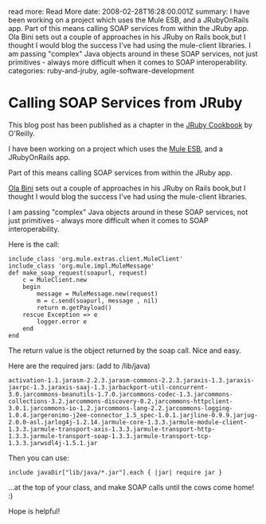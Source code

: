 read more: Read More
date: 2008-02-28T16:28:00.001Z
summary: I have been working on a project which uses the Mule ESB, and  a JRubyOnRails app. Part of this means calling SOAP services from within the JRuby app. Ola Bini sets out a couple of approaches in his JRuby on Rails book,but I thought I would blog the success I've had using the mule-client libraries. I am passing "complex" Java objects around in these SOAP services, not just primitives - always more difficult when it comes to SOAP interoperability.
categories: ruby-and-jruby, agile-software-development

# Calling SOAP Services from JRuby

This blog post has been published as a chapter in the [JRuby Cookbook](http://oreilly.com/catalog/9780596519650) by O'Reilly.

I have been working on a project which uses the [Mule ESB](http://mule.mulesource.org), and  a JRubyOnRails app.

Part of this means calling SOAP services from within the JRuby app.

[Ola Bini](http://olabini.com/blog/) sets out a couple of approaches in his JRuby on Rails book,but I thought I would blog the success I've had using the mule-client libraries.

I am passing "complex" Java objects around in these SOAP services, not just primitives - always more difficult when it comes to SOAP interoperability.

Here is the call:
	
	include_class 'org.mule.extras.client.MuleClient' 
	include_class 'org.mule.impl.MuleMessage'
	def make_soap_request(soapurl, request) 
		c = MuleClient.new 
		begin
			message = MuleMessage.new(request)   
			m = c.send(soapurl, message , nil)   
			return m.getPayload() 
		rescue Exception => e   
			logger.error e 
		end
	end
	
The return value is the object returned by the soap call. Nice and easy.

Here are the required jars: 
(add to /lib/java)

	activation-1.1.jarasm-2.2.3.jarasm-commons-2.2.3.jaraxis-1.3.jaraxis-jaxrpc-1.3.jaraxis-saaj-1.3.jarbackport-util-concurrent-3.0.jarcommons-beanutils-1.7.0.jarcommons-codec-1.3.jarcommons-collections-3.2.jarcommons-discovery-0.2.jarcommons-httpclient-3.0.1.jarcommons-io-1.2.jarcommons-lang-2.2.jarcommons-logging-1.0.4.jargeronimo-j2ee-connector_1.5_spec-1.0.1.jarjline-0.9.9.jarjug-2.0.0-asl.jarlog4j-1.2.14.jarmule-core-1.3.3.jarmule-module-client-1.3.3.jarmule-transport-axis-1.3.3.jarmule-transport-http-1.3.3.jarmule-transport-soap-1.3.3.jarmule-transport-tcp-1.3.3.jarwsdl4j-1.5.1.jar
	
Then you can use:
	
	include javaDir["lib/java/*.jar"].each { |jar| require jar }
	
...at the top of your class, and make SOAP calls until the cows come home! :)

Hope is helpful!
